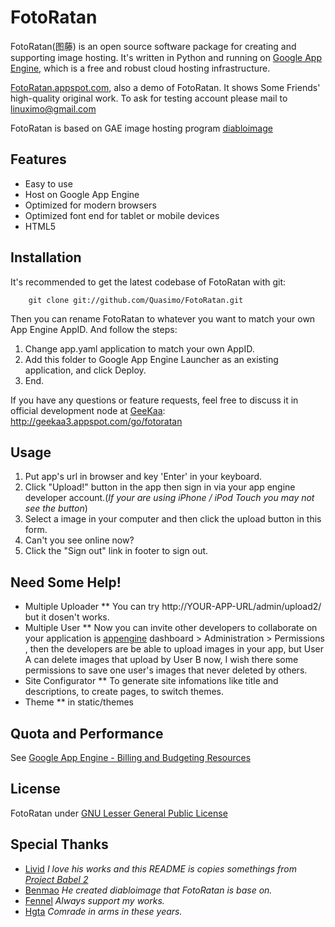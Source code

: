 FotoRatan
=========

FotoRatan(图藤) is an open source software package for creating and supporting image hosting. It's written in Python and running on [Google App Engine](http://code.google.com/appengine), which is a free and robust cloud hosting infrastructure.

[FotoRatan.appspot.com](http://fotoratan.appspot.com/), also a demo of FotoRatan. It shows Some Friends' high-quality original work. To ask for testing account please mail to linuximo@gmail.com

FotoRatan is based on GAE image hosting program [diabloimage](http://code.google.com/p/diabloimage)

Features
--------
* Easy to use
* Host on Google App Engine
* Optimized for modern browsers
* Optimized font end for tablet or mobile devices
* HTML5

Installation
------------
It's recommended to get the latest codebase of FotoRatan with git:

        git clone git://github.com/Quasimo/FotoRatan.git
Then you can rename FotoRatan to whatever you want to match your own App Engine AppID. And follow the steps:

1.  Change app.yaml application to match your own AppID.
2.  Add this folder to Google App Engine Launcher as an existing application, and click Deploy. 
3.  End.

If you have any questions or feature requests, feel free to discuss it in official development node at [GeeKaa](http://geekaa3.appspot.com):
http://geekaa3.appspot.com/go/fotoratan

Usage
-----
1.  Put app's url in browser and key 'Enter' in your keyboard.
2.  Click "Upload!" button in the app then sign in via your app engine developer account.(*If your are using iPhone / iPod Touch you may not see the button*)
3.	Select a image in your computer and then click the upload button in this form.
4.	Can't you see online now?
5.	Click the "Sign out" link in footer to sign out.

Need Some Help!
---------------
* Multiple Uploader
** You can try http://YOUR-APP-URL/admin/upload2/ but it dosen't works.
* Multiple User
** Now you can invite other developers to collaborate on your application is [appengine](https://appengine.google.com/) dashboard > Administration > Permissions , then the developers are be able to upload images in your app, but User A can delete images that upload by User B now, I wish there some permissions to save one user's images that never deleted by others.
* Site Configurator
** To generate site infomations like title and descriptions, to create pages, to switch themes.
* Theme
** in static/themes

Quota and Performance
---------------------
See [Google App Engine - Billing and Budgeting Resources](http://code.google.com/intl/en/appengine/docs/billing.html#Setting_a_Daily_Budget)

License
-------
FotoRatan under [GNU Lesser General Public License](http://www.gnu.org/licenses/lgpl.html)

Special Thanks
--------------
* [Livid](http://github.com/livid) *I love his works and this README is copies somethings from [Project Babel 2](http://github.com/livid/v2ex/blob/master/README.md)*
* [Benmao](http://github.com/benmao) *He created diabloimage that FotoRatan is base on.*
* [Fennel](http://chagallsilk.blogbus.com/) *Always support my works.*
* [Hgta](http://geekaa3.appspot.com/member/hgta) *Comrade in arms in these years.*